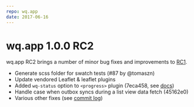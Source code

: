 ```yaml
---
repo: wq.app
date: 2017-06-16
---
```


# wq.app 1.0.0 RC2

wq.app RC2 brings a number of minor bug fixes and improvements to [RC1](./wq.app-1.0.0rc1.md).

 * Generate scss folder for swatch tests (#87 by @tomaszn)
 * Update vendored Leaflet & leaflet plugins
 * Added `wq-status` option to `<progress>` plugin (7eca458, see [docs](https://wq.io/docs/progress-js))
 * Handle case when outbox syncs during a list view data fetch (45162e0)
 * Various other fixes (see [commit log](https://github.com/wq/wq.app/compare/v1.0.0rc1...v1.0.0rc2))